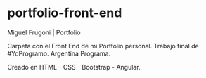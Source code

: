 # portfolio-front-end
Miguel Frugoni | Portfolio

Carpeta con el Front End de mi Portfolio personal.
Trabajo final de #YoProgramo. Argentina Programa.

Creado en HTML - CSS - Bootstrap - Angular.
